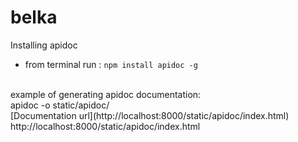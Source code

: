 # belka
Installing apidoc
- from terminal run : `npm install apidoc -g`
<br>
example of generating apidoc documentation: 
<br>apidoc -o static/apidoc/
<br>[Documentation url](http://localhost:8000/static/apidoc/index.html) http://localhost:8000/static/apidoc/index.html
